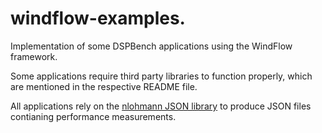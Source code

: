 # windflow-examples.

Implementation of some DSPBench applications using the WindFlow framework. 

Some applications require third party libraries to function properly, which
are mentioned in the respective README file.

All applications rely on the [nlohmann JSON
library](https://github.com/nlohmann/json) to produce JSON files contianing
performance measurements.
